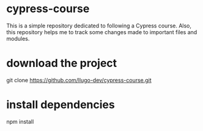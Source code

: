 # cypress-course
This is a simple repository dedicated to following a Cypress course. Also, this repository helps me to track some changes made to important files and modules. 

# download the project
git clone https://github.com/llugo-dev/cypress-course.git

# install dependencies
npm install


